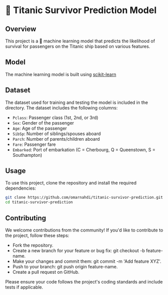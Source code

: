 # 🚢 Titanic Survivor Prediction Model

## Overview

This project is a 🤖 machine learning model that predicts the likelihood of survival for passengers on the Titanic ship based on various features.

## Model

The machine learning model is built using [scikit-learn](https://scikit-learn.org/)

## Dataset

The dataset used for training and testing the model is included in the directory. The dataset includes the following columns:

- `Pclass`: Passenger class (1st, 2nd, or 3rd)
- `Sex`: Gender of the passenger
- `Age`: Age of the passenger
- `SibSp`: Number of siblings/spouses aboard
- `Parch`: Number of parents/children aboard
- `Fare`: Passenger fare
- `Embarked`: Port of embarkation (C = Cherbourg, Q = Queenstown, S = Southampton)

## Usage

To use this project, clone the repository and install the required dependencies:

```bash
git clone https://github.com/omarnahdi/titanic-survivor-prediction.git
cd titanic-survivor-prediction
```
## Contributing
We welcome contributions from the community! If you'd like to contribute to the project, follow these steps:

- Fork the repository.
- Create a new branch for your feature or bug fix: git checkout -b feature-name.
- Make your changes and commit them: git commit -m 'Add feature XYZ'.
- Push to your branch: git push origin feature-name.
- Create a pull request on GitHub.

Please ensure your code follows the project's coding standards and include tests if applicable.
